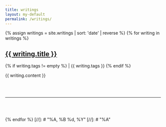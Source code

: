```yaml
---
title: writings
layout: my-default
permalink: /writings/
---
```



{% assign writings = site.writings | sort: 'date' | reverse %}
{% for writing in writings %}

<h2>
    <a href="{{ writing.url }}" >
        {{ writing.title }}
    </a>
    <br />
</h2>
<!-- https://github.com/Shopify/liquid/issues/223 -->
{% if writing.tags != empty %}
|
{{ writing.tags }}
{% endif %}
<br />
<p>{{ writing.content }}</p>
<br />
<br />
<hr />
<br />
<br />

{% endfor %}
[//]: # "%A, %B %d, %Y"
[//]: # "%A"


